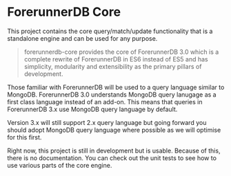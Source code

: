 # ForerunnerDB Core
This project contains the core query/match/update functionality
that is a standalone engine and can be used for any purpose.

>forerunnerdb-core provides the core of ForerunnerDB 3.0 which
>is a complete rewrite of ForerunnerDB in ES6 instead of ES5 and
>has simplicity, modularity and extensibility as the primary
>pillars of development.

Those familiar with ForerunnerDB will be used to a query language
similar to MongoDB. ForerunnerDB 3.0 understands MongoDB query
lanugage as a first class language instead of an add-on. This means
that queries in ForerunnerDB 3.x use MongoDB query language by
default.

Version 3.x will still support 2.x query language but going forward
you should adopt MongoDB query language where possible as we will
optimise for this first.

Right now, this project is still in development but is usable.
Because of this, there is no documentation. You can check out
the unit tests to see how to use various parts of the core
engine.